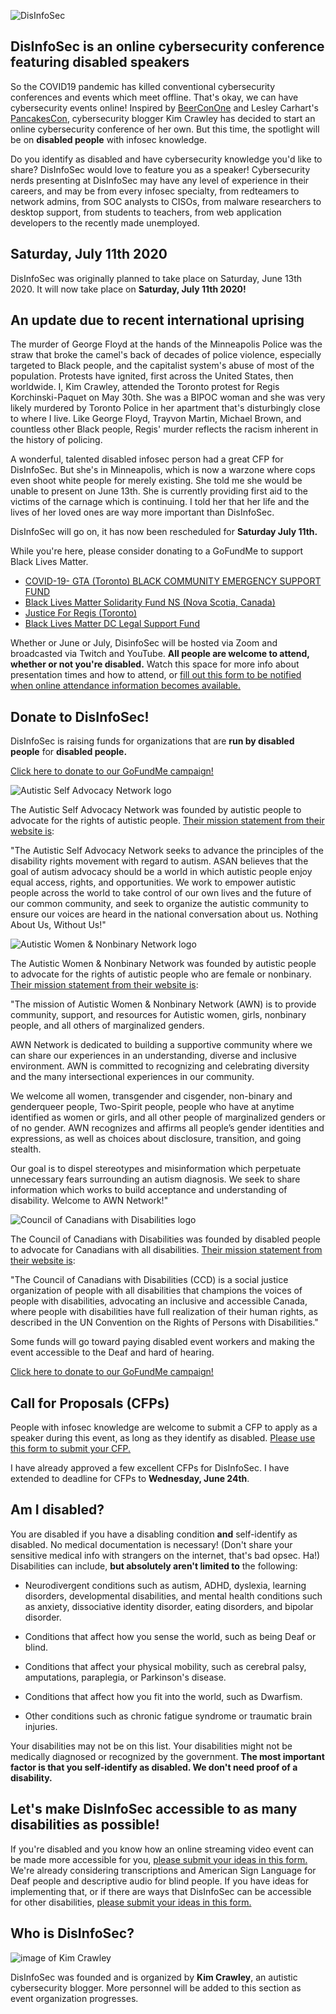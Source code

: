 ![DisInfoSec](DisInfoSec_Logo.png)


## DisInfoSec is an online cybersecurity conference featuring disabled speakers

So the COVID19 pandemic has killed conventional cybersecurity conferences and events which meet offline. That's okay, we can have cybersecurity events online! Inspired by [BeerConOne](https://thebeerfarmers.org/beer-con-one-bc1/) and Lesley Carhart's [PancakesCon](https://tisiphone.net/2020/03/15/pancakescon-2020-quarantine-edition/amp/), cybersecurity blogger Kim Crawley has decided to start an online cybersecurity conference of her own. But this time, the spotlight will be on **disabled people** with infosec knowledge.

Do you identify as disabled and have cybersecurity knowledge you'd like to share? DisInfoSec would love to feature you as a speaker! Cybersecurity nerds presenting at DisInfoSec may have any level of experience in their careers, and may be from every infosec specialty, from redteamers to network admins, from SOC analysts to CISOs, from malware researchers to desktop support, from students to teachers, from web application developers to the recently made unemployed.

## Saturday, July 11th 2020

DisInfoSec was originally planned to take place on Saturday, June 13th 2020. It will now take place on **Saturday, July 11th 2020!**

## An update due to recent international uprising

The murder of George Floyd at the hands of the Minneapolis Police was the straw that broke the camel's back of decades of police violence, especially targeted to Black people, and the capitalist system's abuse of most of the population. Protests have ignited, first across the United States, then worldwide. I, Kim Crawley, attended the Toronto protest for Regis Korchinski-Paquet on May 30th. She was a BIPOC woman and she was very likely murdered by Toronto Police in her apartment that's disturbingly close to where I live. Like George Floyd, Trayvon Martin, Michael Brown, and countless other Black people, Regis' murder reflects the racism inherent in the history of policing.

A wonderful, talented disabled infosec person had a great CFP for DisInfoSec. But she's in Minneapolis, which is now a warzone where cops even shoot white people for merely existing. She told me she would be unable to present on June 13th. She is currently providing first aid to the victims of the carnage which is continuing. I told her that her life and the lives of her loved ones are way more important than DisInfoSec.

DisInfoSec will go on, it has now been rescheduled for **Saturday July 11th.**


While you're here, please consider donating to a GoFundMe to support Black Lives Matter.

* [COVID-19- GTA (Toronto) BLACK COMMUNITY EMERGENCY SUPPORT FUND](https://www.gofundme.com/f/black-emergency-support-fund)
* [Black Lives Matter Solidarity Fund NS (Nova Scotia, Canada)](https://www.gofundme.com/f/black-lives-matter-solidarity-fund-ns)
* [Justice For Regis (Toronto)](https://www.gofundme.com/f/justice-for-regis)
* [Black Lives Matter DC Legal Support Fund](https://www.gofundme.com/f/defendblmdc)

Whether or June or July, DisinfoSec will be hosted via Zoom and broadcasted via Twitch and YouTube. **All people are welcome to attend, whether or not you're disabled.** Watch this space for more info about presentation times and how to attend, or [fill out this form to be notified when online attendance information becomes available.](https://docs.google.com/forms/d/e/1FAIpQLSfTZZKmW8F4d_mLfXgzTFmqCfpR8cGz-M-XHvXV9uJuVz6JNw/viewform)

## Donate to DisInfoSec!

DisInfoSec is raising funds for organizations that are **run by disabled people** for **disabled people.** 

[Click here to donate to our GoFundMe campaign!](https://www.gofundme.com/f/help-disinfosec-raise-funds-for-disability-rights)

![Autistic Self Advocacy Network logo](unnamed.gif)

The Autistic Self Advocacy Network was founded by autistic people to advocate for the rights of autistic people. [Their mission statement from their website is](https://autisticadvocacy.org/about-asan/):

"The Autistic Self Advocacy Network seeks to advance the principles of the disability rights movement with regard to autism. ASAN believes that the goal of autism advocacy should be a world in which autistic people enjoy equal access, rights, and opportunities. We work to empower autistic people across the world to take control of our own lives and the future of our common community, and seek to organize the autistic community to ensure our voices are heard in the national conversation about us. Nothing About Us, Without Us!"

![Autistic Women & Nonbinary Network logo](20200426_145136.jpg)

The Autistic Women & Nonbinary Network was founded by autistic people to advocate for the rights of autistic people who are female or nonbinary. [Their mission statement from their website is](https://awnnetwork.org/about/):

"The mission of Autistic Women & Nonbinary Network (AWN) is to provide community, support, and resources for Autistic women, girls, nonbinary people, and all others of marginalized genders.

AWN Network  is dedicated to building a supportive community where we can share our experiences in an understanding, diverse and inclusive environment. AWN is committed to recognizing and celebrating diversity and the many intersectional experiences in our community.

We welcome all women, transgender and cisgender, non-binary and genderqueer people, Two-Spirit people, people who have at anytime identified as women or girls, and all other people of marginalized genders or of no gender. AWN recognizes and affirms all people’s gender identities and expressions, as well as choices about disclosure, transition, and going stealth.

Our goal is to dispel stereotypes and misinformation which perpetuate unnecessary fears surrounding an autism diagnosis. We seek to share information which works to build acceptance and understanding of disability. Welcome to AWN Network!"

![Council of Canadians with Disabilities logo](Council.png)

The Council of Canadians with Disabilities was founded by disabled people to advocate for Canadians with all disabilities.
[Their mission statement from their website is](http://ccdonline.ca/en/about/):

"The Council of Canadians with Disabilities (CCD) is a social justice organization of people with all disabilities that champions the voices of people with disabilities, advocating an inclusive and accessible Canada, where people with disabilities have full realization of their human rights, as described in the UN Convention on the Rights of Persons with Disabilities."

Some funds will go toward paying disabled event workers and making the event accessible to the Deaf and hard of hearing.

[Click here to donate to our GoFundMe campaign!](https://www.gofundme.com/f/help-disinfosec-raise-funds-for-disability-rights)

## Call for Proposals (CFPs)

People with infosec knowledge are welcome to submit a CFP to apply as a speaker during this event, as long as they identify as disabled. [Please use this form to submit your CFP.](https://docs.google.com/forms/d/e/1FAIpQLSdYeIJDFJGqu4GDErNm4I0tQlWC9G0tQqNbWoTji7Nru3T0bw/viewform?usp=sf_link) 

I have already approved a few excellent CFPs for DisInfoSec. I have extended to deadline for CFPs to **Wednesday, June 24th**.

## Am I disabled?

You are disabled if you have a disabling condition **and** self-identify as disabled. No medical documentation is necessary! (Don't share your sensitive medical info with strangers on the internet, that's bad opsec. Ha!) Disabilities can include, **but absolutely aren't limited to** the following:

- Neurodivergent conditions such as autism, ADHD, dyslexia, learning disorders, developmental disabilities, and mental health conditions such as anxiety, dissociative identity disorder, eating disorders, and bipolar disorder.

- Conditions that affect how you sense the world, such as being Deaf or blind.

- Conditions that affect your physical mobility, such as cerebral palsy, amputations, paraplegia, or Parkinson's disease.

- Conditions that affect how you fit into the world, such as Dwarfism.

- Other conditions such as chronic fatigue syndrome or traumatic brain injuries.

Your disabilities may not be on this list. Your disabilities might not be medically diagnosed or recognized by the government. **The most important factor is that you self-identify as disabled. We don't need proof of a disability.**

## Let's make DisInfoSec accessible to as many disabilities as possible!

If you're disabled and you know how an online streaming video event can be made more accessible for you, [please submit your ideas in this form.](https://docs.google.com/forms/d/e/1FAIpQLScc90kqggCMwmYvulv-otFO1CdhJlbr97EVZDWs_SN78YSknQ/viewform?usp=sf_link) We're already considering transcriptions and American Sign Language for Deaf people and descriptive audio for blind people. If you have ideas for implementing that, or if there are ways that DisInfoSec can be accessible for other disabilities, [please submit your ideas in this form.](https://docs.google.com/forms/d/e/1FAIpQLScc90kqggCMwmYvulv-otFO1CdhJlbr97EVZDWs_SN78YSknQ/viewform?usp=sf_link)

## Who is DisInfoSec?

![image of Kim Crawley](KimShot_DisInfoSec.jpg)

DisInfoSec was founded and is organized by **Kim Crawley**, an autistic cybersecurity blogger. More personnel will be added to this section as event organization progresses.
